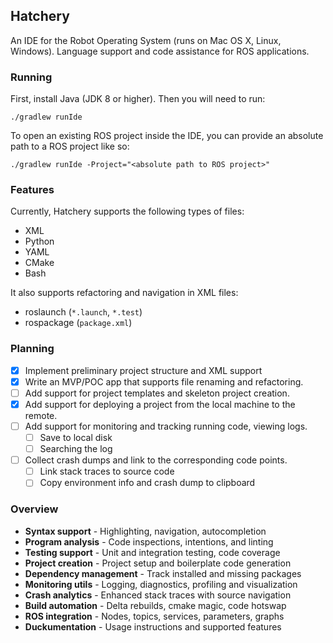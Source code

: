 ## Hatchery

An IDE for the Robot Operating System (runs on Mac OS X, Linux, Windows). Language support and code assistance for ROS applications. 

### Running

First, install Java (JDK 8 or higher). Then you will need to run:

`./gradlew runIde`

To open an existing ROS project inside the IDE, you can provide an absolute path to a ROS project like so:

`./gradlew runIde -Project="<absolute path to ROS project>"`

### Features 

Currently, Hatchery supports the following types of files:

* XML
* Python
* YAML
* CMake
* Bash

It also supports refactoring and navigation in XML files:

* roslaunch (`*.launch`, `*.test`)
* rospackage (`package.xml`)

### Planning

- [x] Implement preliminary project structure and XML support
- [x] Write an MVP/POC app that supports file renaming and refactoring.
- [ ] Add support for project templates and skeleton project creation.
- [x] Add support for deploying a project from the local machine to the remote.
- [ ] Add support for monitoring and tracking running code, viewing logs.
    - [ ] Save to local disk
    - [ ] Searching the log
- [ ] Collect crash dumps and link to the corresponding code points.
    - [ ] Link stack traces to source code
    - [ ] Copy environment info and crash dump to clipboard

### Overview

* **Syntax support** - Highlighting, navigation, autocompletion
* **Program analysis** - Code inspections, intentions, and linting
* **Testing support** - Unit and integration testing, code coverage
* **Project creation** - Project setup and boilerplate code generation
* **Dependency management** - Track installed and missing packages
* **Monitoring utils** - Logging, diagnostics, profiling and visualization
* **Crash analytics** - Enhanced stack traces with source navigation
* **Build automation** - Delta rebuilds, cmake magic, code hotswap
* **ROS integration** - Nodes, topics, services, parameters, graphs
* **Duckumentation** - Usage instructions and supported features